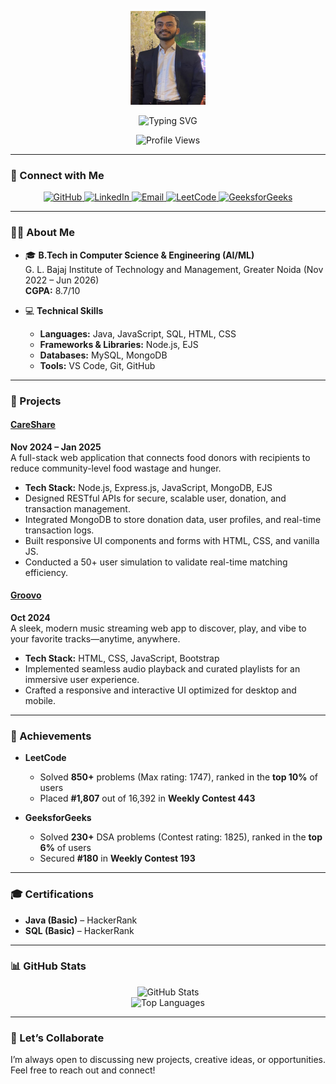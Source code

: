 
<!-- Banner Image -->
<p align="center">
  <img src="https://github.com/Akshay-Gupta10/Akshay-Gupta10/blob/main/profile.jpg" alt="Banner"  height="150" width="120"/>
</p>

<!-- Typing SVG -->
<p align="center">
  <img src="https://readme-typing-svg.herokuapp.com?font=Fira+Code&size=28&pause=1000&color=00BFFF&center=true&vCenter=true&width=600&lines=Hi+%F0%9F%91%8B%2C+I'm+Akshay+Gupta;Computer+Science+Student;Full+Stack+Developer" alt="Typing SVG" />
</p>

<!-- Profile Views -->
<p align="center">
  <img src="https://komarev.com/ghpvc/?username=Akshay-Gupta10&label=Profile%20views&color=0e75b6&style=flat" alt="Profile Views" />
</p>

---

### 🔗 Connect with Me

<p align="center">
  <a href="https://github.com/Akshay-Gupta10" target="_blank">
    <img src="https://img.shields.io/badge/GitHub-100000?style=for-the-badge&logo=github&logoColor=white" alt="GitHub" />
  </a>
  <a href="https://www.linkedin.com/in/akshay-gupta-06ba20249/" target="_blank">
    <img src="https://img.shields.io/badge/LinkedIn-0077B5?style=for-the-badge&logo=linkedin&logoColor=white" alt="LinkedIn" />
  </a>
  <a href="mailto:akshay.gupta.1018@gmail.com">
    <img src="https://img.shields.io/badge/Email-EA4335?style=for-the-badge&logo=gmail&logoColor=white" alt="Email" />
  </a>
  <a href="https://leetcode.com/your-leetcode-username" target="_blank">
    <img src="https://img.shields.io/badge/LeetCode-FFA116?style=for-the-badge&logo=leetcode&logoColor=white" alt="LeetCode" />
  </a>
  <a href="https://auth.geeksforgeeks.org/user/your-gfg-username/profile" target="_blank">
    <img src="https://img.shields.io/badge/GeeksforGeeks-2EC866?style=for-the-badge&logo=geeksforgeeks&logoColor=white" alt="GeeksforGeeks" />
  </a>
</p>

---

### 🧑‍💻 About Me

- 🎓 **B.Tech in Computer Science & Engineering (AI/ML)**  
  G. L. Bajaj Institute of Technology and Management, Greater Noida (Nov 2022 – Jun 2026)  
  **CGPA:** 8.7/10

- 💻 **Technical Skills**  
  - **Languages:** Java, JavaScript, SQL, HTML, CSS  
  - **Frameworks & Libraries:** Node.js, EJS  
  - **Databases:** MySQL, MongoDB  
  - **Tools:** VS Code, Git, GitHub

---

### 🚀 Projects

#### [CareShare](https://github.com/Akshay-Gupta10/CareShare)  
**Nov 2024 – Jan 2025**  
A full-stack web application that connects food donors with recipients to reduce community-level food wastage and hunger.

- **Tech Stack:** Node.js, Express.js, JavaScript, MongoDB, EJS  
- Designed RESTful APIs for secure, scalable user, donation, and transaction management.  
- Integrated MongoDB to store donation data, user profiles, and real-time transaction logs.  
- Built responsive UI components and forms with HTML, CSS, and vanilla JS.  
- Conducted a 50+ user simulation to validate real-time matching efficiency.

#### [Groovo](https://github.com/Akshay-Gupta10/Groovo)  
**Oct 2024**  
A sleek, modern music streaming web app to discover, play, and vibe to your favorite tracks—anytime, anywhere.

- **Tech Stack:** HTML, CSS, JavaScript, Bootstrap  
- Implemented seamless audio playback and curated playlists for an immersive user experience.  
- Crafted a responsive and interactive UI optimized for desktop and mobile.

---

### 🏅 Achievements

- **LeetCode**  
  - Solved **850+** problems (Max rating: 1747), ranked in the **top 10%** of users  
  - Placed **#1,807** out of 16,392 in **Weekly Contest 443**

- **GeeksforGeeks**  
  - Solved **230+** DSA problems (Contest rating: 1825), ranked in the **top 6%** of users  
  - Secured **#180** in **Weekly Contest 193**

---

### 🎓 Certifications

- **Java (Basic)** – HackerRank  
- **SQL (Basic)** – HackerRank

---

### 📊 GitHub Stats

<p align="center">
  <img src="https://github-readme-stats.vercel.app/api?username=Akshay-Gupta10&show_icons=true&theme=radical" alt="GitHub Stats" />
  <br/>
  <img src="https://github-readme-stats.vercel.app/api/top-langs/?username=Akshay-Gupta10&layout=compact&theme=radical" alt="Top Languages" />
</p>

---

### 💬 Let’s Collaborate

I’m always open to discussing new projects, creative ideas, or opportunities. Feel free to reach out and connect!


<!--
**Akshay-Gupta10/Akshay-Gupta10** is a ✨ _special_ ✨ repository because its `README.md` (this file) appears on your GitHub profile.

Here are some ideas to get you started:

- 🔭 I’m currently working on ...
- 🌱 I’m currently learning ...
- 👯 I’m looking to collaborate on ...
- 🤔 I’m looking for help with ...
- 💬 Ask me about ...
- 📫 How to reach me: ...
- 😄 Pronouns: ...
- ⚡ Fun fact: ...
-->
